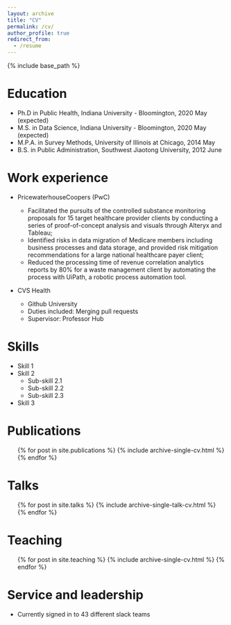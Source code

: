 ```yaml
---
layout: archive
title: "CV"
permalink: /cv/
author_profile: true
redirect_from:
  - /resume
---
```


{% include base_path %}

Education
======

* Ph.D in Public Health, Indiana University - Bloomington, 2020 May (expected)
* M.S. in Data Science, Indiana University - Bloomington, 2020 May (expected)
* M.P.A. in Survey Methods, University of Illinois at Chicago, 2014 May
* B.S. in Public Administration, Southwest Jiaotong University, 2012 June

Work experience
======
* PricewaterhouseCoopers (PwC) 
    * Facilitated the pursuits of the controlled substance monitoring proposals for 15 target healthcare provider clients 
    by conducting a series of proof-of-concept analysis and visuals through Alteryx and Tableau;
    * Identified risks in data migration of Medicare members including business processes and data storage, and provided 
    risk mitigation recommendations for a large national healthcare payer client;
    * Reduced the processing time of revenue correlation analytics reports by 80% for a waste management client by 
    automating the process with UiPath, a robotic process automation tool.

* CVS Health 
  * Github University
  * Duties included: Merging pull requests
  * Supervisor: Professor Hub
  
Skills
======
* Skill 1
* Skill 2
  * Sub-skill 2.1
  * Sub-skill 2.2
  * Sub-skill 2.3
* Skill 3

Publications
======
  <ul>{% for post in site.publications %}
    {% include archive-single-cv.html %}
  {% endfor %}</ul>
  
Talks
======
  <ul>{% for post in site.talks %}
    {% include archive-single-talk-cv.html %}
  {% endfor %}</ul>
  
Teaching
======
  <ul>{% for post in site.teaching %}
    {% include archive-single-cv.html %}
  {% endfor %}</ul>
  
Service and leadership
======
* Currently signed in to 43 different slack teams
